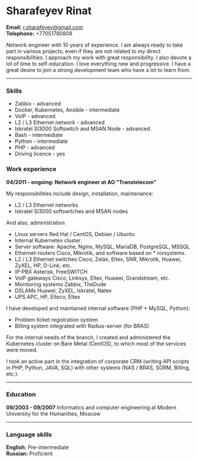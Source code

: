 # Sharafeyev Rinat

**Email:**		r.sharafeyev@gmail.com\
**Telephone:**		+77051780808  

Network engineer with 10 years of experience. I am always ready to take part in various projects, even if they are not related to my direct responsibilities. I approach my work with great responsibility. I also devote a lot of time to self-education. I love everything new and progressive. I have a great desire to join a strong development team who have a lot to learn from.
***

### Skills
+ Zabbix - advanced
+ Docker, Kubernetes, Ansible - intermediate
+ VoIP - advanced
+ L2 / L3 Ethernet network - advanced
+ Iskratel SI3000 Softswitch and MSAN Node - advanced
+ Bash - intermediate
+ Python - intermediate
+ PHP - advanced
+ Driving licence - yes

### Work experience
**04/2011 - ongoing: Network engineer at AO "Transtelecom"**  

My responsibilities include design, installation, maintenance:
* L2 / L3 Ethernet networks
* Iskratel SI3000 softswitches and MSAN nodes  

And also, administration
* Linux servers Red Hat / CentOS, Debian / Ubuntu
* Internal Kubernetes cluster.
* Server software: Apache, Nginx, MySQL, MariaDB, PostgreSQL, MSSQL
* Ethernet-routers Cisco, Mikrotik, and software based on * nixsystems.
* L2 / L3 Ethernet switches Cisco, Zelax, Eltex, SNR, Mikrotik, Huawei, ZyXEL, HP, D-Link, etc.
* IP-PBX Asterisk, FreeSWITCH
* VoIP gateways Cisco, Linksys, Eltex, Huawei, Grandstream, etc.
* Monitoring systems Zabbix, TheDude
* DSLAMs Huawei, ZyXEL, Iskratel, Natex
* UPS APC, HP, Elteco, Eltex  

I have developed and maintained internal software (PHP + MySQL, Python):
* Problem ticket registration system
* Billing system integrated with Radius-server (for BRAS)

For the internal needs of the branch, I created and administered the
Kubernetes cluster on Bare Metal (CentOS), to which most of the
services were moved.  

I took an active part in the integration of corporate CRM (writing API
scripts in PHP, Python, JAVA, SQL) with other systems (NAS / BRAS,
SORM, Billing, etc.).
***

### Education
**09/2003 - 09/2007** Informatics and computer engineering at Modern
University for the Humanities, Moscow
***

### Language skills
**English:**	Pre-intermediate\
**Russian:**	Proficient
